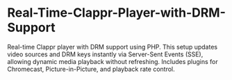 # Real-Time-Clappr-Player-with-DRM-Support
Real-time Clappr player with DRM support using PHP. This setup updates video sources and DRM keys instantly via Server-Sent Events (SSE), allowing dynamic media playback without refreshing. Includes plugins for Chromecast, Picture-in-Picture, and playback rate control.
